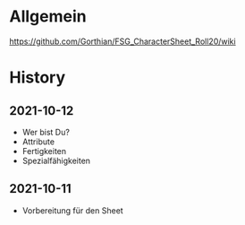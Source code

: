 # Allgemein
https://github.com/Gorthian/FSG_CharacterSheet_Roll20/wiki

# History

## 2021-10-12
- Wer bist Du?
- Attribute
- Fertigkeiten
- Spezialfähigkeiten

## 2021-10-11
- Vorbereitung für den Sheet